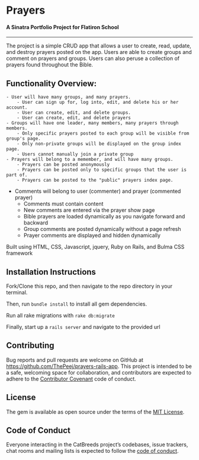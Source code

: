 # Prayers
#### A Sinatra Portfolio Project for Flatiron School
---

The project is a simple CRUD app that allows a user to create, read, update, and destroy prayers posted on the app. Users are able to create groups and comment on prayers and groups. Users can also peruse a collection of prayers found throughout the Bible. 

## Functionality Overview:
	- User will have many groups, and many prayers.
		- User can sign up for, log into, edit, and delete his or her account.
		- User can create, edit, and delete groups.
		- User can create, edit, and delete prayers
	- Groups will have one leader, many members, many prayers through members.
		- Only specific prayers posted to each group will be visible from group's page.
		- Only non-private groups will be displayed on the group index page.
		- Users cannot manually join a private group
	- Prayers will belong to a memember, and will have many groups.
		- Prayers can be posted anonymously
		- Prayers can be posted only to specific groups that the user is part of.
		- Prayers can be posted to the "public" prayers index page.
  - Comments will belong to user (commenter) and prayer (commented prayer)
    - Comments must contain content
    - New comments are entered via the prayer show page
	- Bible prayers are loaded dynamically as you navigate forward and backward
	- Group comments are posted dynamically without a page refresh
	- Prayer comments are displayed and hidden dynamically



Built using HTML, CSS, Javascript, jquery, Ruby on Rails, and  Bulma CSS framework


## Installation Instructions

Fork/Clone this repo, and then navigate to the repo directory in your terminal.

Then, run `bundle install` to install all gem dependencies.

Run all rake migrations with `rake db:migrate`

Finally, start up a `rails server` and navigate to the provided url


## Contributing

Bug reports and pull requests are welcome on GitHub at https://github.com/ThePeej/prayers-rails-app. This project is intended to be a safe, welcoming space for collaboration, and contributors are expected to adhere to the [Contributor Covenant](http://contributor-covenant.org) code of conduct.

## License

The gem is available as open source under the terms of the [MIT License](https://opensource.org/licenses/MIT).

## Code of Conduct

Everyone interacting in the CatBreeds project’s codebases, issue trackers, chat rooms and mailing lists is expected to follow the [code of conduct](https://github.com/ThePeej/prayers-rails-app/blob/master/LICENSE).